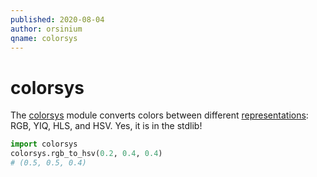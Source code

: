 ```yaml
---
published: 2020-08-04
author: orsinium
qname: colorsys
---
```


# colorsys

The [colorsys](https://docs.python.org/3/library/colorsys.html) module converts colors between different [representations](https://en.wikipedia.org/wiki/Color_model): RGB, YIQ, HLS, and HSV. Yes, it is in the stdlib!

```python
import colorsys
colorsys.rgb_to_hsv(0.2, 0.4, 0.4)
# (0.5, 0.5, 0.4)
```
